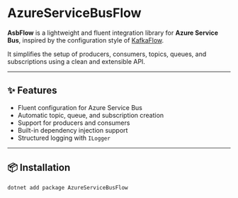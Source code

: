 # AzureServiceBusFlow

**AsbFlow** is a lightweight and fluent integration library for **Azure Service Bus**, inspired by the configuration style of [KafkaFlow](https://github.com/Farfetch/kafkaflow).

It simplifies the setup of producers, consumers, topics, queues, and subscriptions using a clean and extensible API.

---

## ✨ Features

- Fluent configuration for Azure Service Bus
- Automatic topic, queue, and subscription creation
- Support for producers and consumers
- Built-in dependency injection support
- Structured logging with `ILogger`

---

## 📦 Installation

```bash
dotnet add package AzureServiceBusFlow
